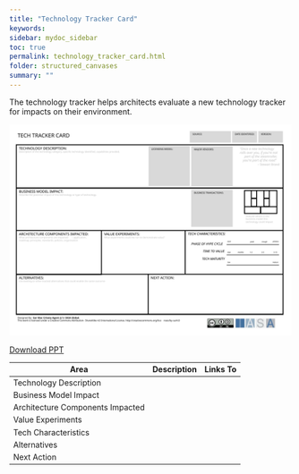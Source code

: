 ```yaml
---
title: "Technology Tracker Card"
keywords: 
sidebar: mydoc_sidebar
toc: true
permalink: technology_tracker_card.html
folder: structured_canvases
summary: ""
---
```


The technology tracker helps architects evaluate a new technology tracker for impacts on their environment.

![image001](media/technology_tracker_card001.svg)

[Download PPT](media/ppt/technology_tracker_card.ppt)

| Area | Description | Links To |
| --- | --- | --- |
| Technology Description |   |   |
| Business Model Impact |   |   |
| Architecture Components Impacted |   |   |
| Value Experiments |   |   |
| Tech Characteristics |   |   |
| Alternatives |   |   |
| Next Action |   |   |


